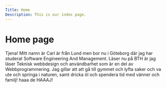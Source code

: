 ```yaml
---
Title: Home
Description: This is our index page.
---
```


Home page
==========================

Tjena!
Mitt namn är Carl är från Lund men bor nu i Göteborg där jag har studerat Software Engineering And Management. Läser nu på BTH är jag läser Teknisk webbdesign och användbarhet som är en del av Webbprogrammering. Jag gillar att att gå till gymmet och lyfta saker och va ute och springa i naturen, samt dricka öl och spendera tid med vänner och familj! haaa de HAAAJ!